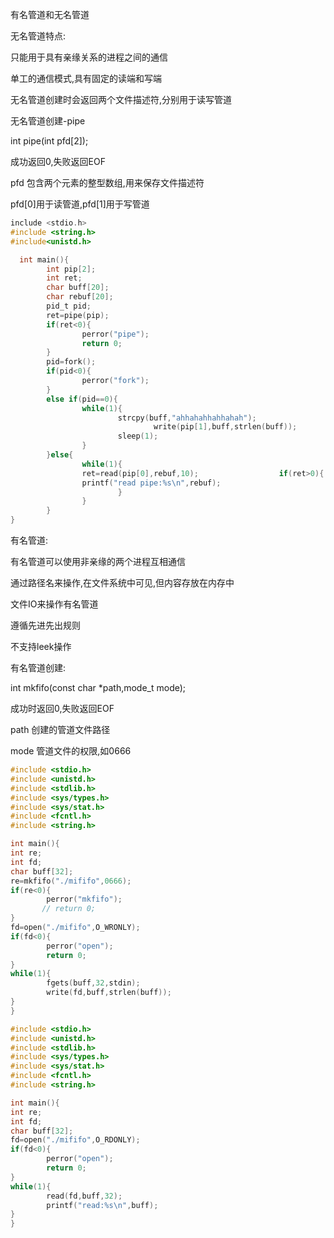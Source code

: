 有名管道和无名管道

无名管道特点:

只能用于具有亲缘关系的进程之间的通信

单工的通信模式,具有固定的读端和写端

无名管道创建时会返回两个文件描述符,分别用于读写管道



无名管道创建-pipe

int pipe(int pfd[2]);

成功返回0,失败返回EOF

pfd 包含两个元素的整型数组,用来保存文件描述符

pfd[0]用于读管道,pfd[1]用于写管道





```c
include <stdio.h>
#include <string.h>
#include<unistd.h>

  int main(){
        int pip[2];
        int ret;
        char buff[20];
        char rebuf[20];
        pid_t pid;
        ret=pipe(pip);
        if(ret<0){
                perror("pipe");
                return 0;
        }
        pid=fork();
        if(pid<0){
                perror("fork");
        }
        else if(pid==0){
                while(1){
                        strcpy(buff,"ahhahahhahhahah");
                                write(pip[1],buff,strlen(buff));
                        sleep(1);
                }
        }else{
                while(1){
                ret=read(pip[0],rebuf,10);                  if(ret>0){
                printf("read pipe:%s\n",rebuf);
                        }
                }
        }
}
```

有名管道:

有名管道可以使用非亲缘的两个进程互相通信

通过路径名来操作,在文件系统中可见,但内容存放在内存中

文件IO来操作有名管道

遵循先进先出规则

不支持leek操作



有名管道创建:

int mkfifo(const char *path,mode_t mode);

成功时返回0,失败返回EOF

path 创建的管道文件路径

mode 管道文件的权限,如0666



```c
#include <stdio.h>
#include <unistd.h>
#include <stdlib.h>
#include <sys/types.h>
#include <sys/stat.h>
#include <fcntl.h>
#include <string.h>

int main(){
int re;
int fd;
char buff[32];
re=mkfifo("./mififo",0666);
if(re<0){
        perror("mkfifo");
       // return 0;
}
fd=open("./mififo",O_WRONLY);
if(fd<0){
        perror("open");
        return 0;
}
while(1){
        fgets(buff,32,stdin);
        write(fd,buff,strlen(buff));
}
}
```

```C
#include <stdio.h>
#include <unistd.h>
#include <stdlib.h>
#include <sys/types.h>
#include <sys/stat.h>
#include <fcntl.h>
#include <string.h>

int main(){
int re;
int fd;
char buff[32];
fd=open("./mififo",O_RDONLY);
if(fd<0){
        perror("open");
        return 0;
}
while(1){
        read(fd,buff,32);
        printf("read:%s\n",buff);
}
}
```

